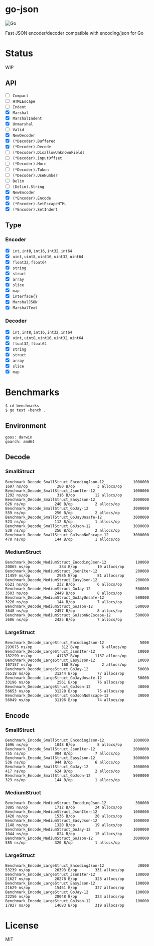 # go-json

![Go](https://github.com/goccy/go-json/workflows/Go/badge.svg)

Fast JSON encoder/decoder compatible with encoding/json for Go

# Status

WIP

## API

- [ ] `Compact`
- [ ] `HTMLEscape`
- [ ] `Indent`
- [x] `Marshal`
- [x] `MarshalIndent`
- [x] `Unmarshal`
- [ ] `Valid`
- [x] `NewDecoder`
- [x] `(*Decoder).Buffered`
- [x] `(*Decoder).Decode`
- [ ] `(*Decoder).DisallowUnknownFields`
- [ ] `(*Decoder).InputOffset`
- [ ] `(*Decoder).More`
- [ ] `(*Decoder).Token`
- [ ] `(*Decoder).UseNumber`
- [ ] `Delim`
- [ ] `(Delim).String`
- [x] `NewEncoder`
- [x] `(*Encoder).Encode`
- [x] `(*Encoder).SetEscapeHTML`
- [x] `(*Encoder).SetIndent`

## Type

### Encoder

- [x] `int`, `int8`, `int16`, `int32`, `int64`
- [x] `uint`, `uint8`, `uint16`, `uint32`, `uint64`
- [x] `float32`, `float64`
- [x] `string`
- [x] `struct`
- [x] `array`
- [x] `slice`
- [x] `map`
- [x] `interface{}`
- [x] `MarshalJSON`
- [x] `MarshalText`

### Decoder

- [x] `int`, `int8`, `int16`, `int32`, `int64`
- [x] `uint`, `uint8`, `uint16`, `uint32`, `uint64`
- [x] `float32`, `float64`
- [x] `string`
- [x] `struct`
- [x] `array`
- [x] `slice`
- [x] `map`

# Benchmarks

```
$ cd benchmarks
$ go test -bench .
```

## Environment

```
goos: darwin
goarch: amd64
```

## Decode

### SmallStruct

```
Benchmark_Decode_SmallStruct_EncodingJson-12             1000000              1697 ns/op             280 B/op          3 allocs/op
Benchmark_Decode_SmallStruct_JsonIter-12                 1000000              1292 ns/op             316 B/op         12 allocs/op
Benchmark_Decode_SmallStruct_EasyJson-12                 2000000               626 ns/op             240 B/op          2 allocs/op
Benchmark_Decode_SmallStruct_GoJay-12                    3000000               559 ns/op             256 B/op          2 allocs/op
Benchmark_Decode_SmallStruct_GoJayUnsafe-12              3000000               523 ns/op             112 B/op          1 allocs/op
Benchmark_Decode_SmallStruct_GoJson-12                   3000000               530 ns/op             256 B/op          2 allocs/op
Benchmark_Decode_SmallStruct_GoJsonNoEscape-12           3000000               478 ns/op             144 B/op          1 allocs/op
```

### MediumStruct

```
Benchmark_Decode_MediumStruct_EncodingJson-12             100000             20865 ns/op             384 B/op         10 allocs/op
Benchmark_Decode_MediumStruct_JsonIter-12                 200000             11459 ns/op            2985 B/op         81 allocs/op
Benchmark_Decode_MediumStruct_EasyJson-12                 200000              6521 ns/op             232 B/op          6 allocs/op
Benchmark_Decode_MediumStruct_GoJay-12                    500000              3503 ns/op            2449 B/op          8 allocs/op
Benchmark_Decode_MediumStruct_GoJayUnsafe-12              500000              3226 ns/op             144 B/op          7 allocs/op
Benchmark_Decode_MediumStruct_GoJson-12                   500000              3648 ns/op            2457 B/op          8 allocs/op
Benchmark_Decode_MediumStruct_GoJsonNoEscape-12           500000              3606 ns/op            2425 B/op          7 allocs/op
```

### LargeStruct

```
Benchmark_Decode_LargeStruct_EncodingJson-12                5000            293675 ns/op             312 B/op          6 allocs/op
Benchmark_Decode_LargeStruct_JsonIter-12                   10000            182299 ns/op           41737 B/op       1137 allocs/op
Benchmark_Decode_LargeStruct_EasyJson-12                   10000            107157 ns/op             160 B/op          2 allocs/op
Benchmark_Decode_LargeStruct_GoJay-12                      50000             36518 ns/op           31244 B/op         77 allocs/op
Benchmark_Decode_LargeStruct_GoJayUnsafe-12                50000             33196 ns/op            2561 B/op         76 allocs/op
Benchmark_Decode_LargeStruct_GoJson-12                     30000             56653 ns/op           31228 B/op         75 allocs/op
Benchmark_Decode_LargeStruct_GoJsonNoEscape-12             30000             56049 ns/op           31196 B/op         74 allocs/op
```

## Encode

### SmallStruct

```
Benchmark_Encode_SmallStruct_EncodingJson-12             1000000              1696 ns/op            1048 B/op          8 allocs/op
Benchmark_Encode_SmallStruct_JsonIter-12                 2000000               755 ns/op             984 B/op          7 allocs/op
Benchmark_Encode_SmallStruct_EasyJson-12                 3000000               536 ns/op             944 B/op          6 allocs/op
Benchmark_Encode_SmallStruct_GoJay-12                    3000000               417 ns/op             624 B/op          2 allocs/op
Benchmark_Encode_SmallStruct_GoJson-12                   5000000               323 ns/op             144 B/op          1 allocs/op
```

### MediumStruct

```
Benchmark_Encode_MediumStruct_EncodingJson-12             300000              3885 ns/op            1712 B/op         24 allocs/op
Benchmark_Encode_MediumStruct_JsonIter-12                1000000              1420 ns/op            1536 B/op         20 allocs/op
Benchmark_Encode_MediumStruct_EasyJson-12                1000000              1148 ns/op            1320 B/op         19 allocs/op
Benchmark_Encode_MediumStruct_GoJay-12                   1000000              1044 ns/op             824 B/op         15 allocs/op
Benchmark_Encode_MediumStruct_GoJson-12                  3000000               585 ns/op             320 B/op          1 allocs/op
```

### LargeStruct

```
Benchmark_Encode_LargeStruct_EncodingJson-12               30000             53239 ns/op           20393 B/op        331 allocs/op
Benchmark_Encode_LargeStruct_JsonIter-12                  100000             21627 ns/op           20278 B/op        328 allocs/op
Benchmark_Encode_LargeStruct_EasyJson-12                  100000             21629 ns/op           15461 B/op        327 allocs/op
Benchmark_Encode_LargeStruct_GoJay-12                     100000             22256 ns/op           28048 B/op        323 allocs/op
Benchmark_Encode_LargeStruct_GoJson-12                    100000             17927 ns/op           14683 B/op        319 allocs/op
```

# License

MIT
